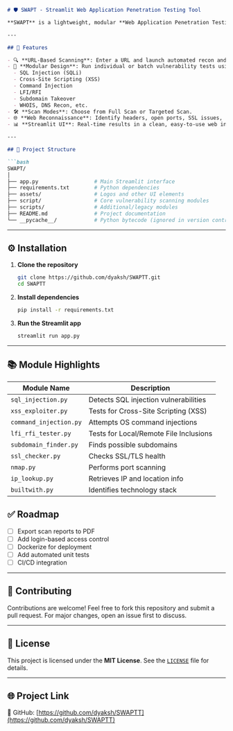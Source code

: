 ````markdown
# 🛡️ SWAPT - Streamlit Web Application Penetration Testing Tool

**SWAPT** is a lightweight, modular **Web Application Penetration Testing** tool built using **Python** and **Streamlit**. It allows users to perform security scans on websites through an interactive interface and modular backend.

---

## 🚀 Features

- 🔍 **URL-Based Scanning**: Enter a URL and launch automated recon and vulnerability testing.
- 🧱 **Modular Design**: Run individual or batch vulnerability tests using:
  - SQL Injection (SQLi)
  - Cross-Site Scripting (XSS)
  - Command Injection
  - LFI/RFI
  - Subdomain Takeover
  - WHOIS, DNS Recon, etc.
- 🛠️ **Scan Modes**: Choose from Full Scan or Targeted Scan.
- 🌐 **Web Reconnaissance**: Identify headers, open ports, SSL issues, technologies used, and more.
- 📊 **Streamlit UI**: Real-time results in a clean, easy-to-use web interface.

---

## 📁 Project Structure

```bash
SWAPT/
│
├── app.py                  # Main Streamlit interface
├── requirements.txt        # Python dependencies
├── assets/                 # Logos and other UI elements
├── script/                 # Core vulnerability scanning modules
├── scripts/                # Additional/legacy modules
├── README.md               # Project documentation
└── __pycache__/            # Python bytecode (ignored in version control)
````

---

## ⚙️ Installation

1. **Clone the repository**

   ```bash
   git clone https://github.com/dyaksh/SWAPTT.git
   cd SWAPTT
   ```

2. **Install dependencies**

   ```bash
   pip install -r requirements.txt
   ```

3. **Run the Streamlit app**

   ```bash
   streamlit run app.py
   ```

---

## 📚 Module Highlights

| Module Name            | Description                            |
| ---------------------- | -------------------------------------- |
| `sql_injection.py`     | Detects SQL injection vulnerabilities  |
| `xss_exploiter.py`     | Tests for Cross-Site Scripting (XSS)   |
| `command_injection.py` | Attempts OS command injections         |
| `lfi_rfi_tester.py`    | Tests for Local/Remote File Inclusions |
| `subdomain_finder.py`  | Finds possible subdomains              |
| `ssl_checker.py`       | Checks SSL/TLS health                  |
| `nmap.py`              | Performs port scanning                 |
| `ip_lookup.py`         | Retrieves IP and location info         |
| `builtwith.py`         | Identifies technology stack            |



## ✅ Roadmap

* [ ] Export scan reports to PDF
* [ ] Add login-based access control
* [ ] Dockerize for deployment
* [ ] Add automated unit tests
* [ ] CI/CD integration

---

## 🤝 Contributing

Contributions are welcome!
Feel free to fork this repository and submit a pull request.
For major changes, open an issue first to discuss.

---

## 📄 License

This project is licensed under the **MIT License**. See the [`LICENSE`](LICENSE) file for details.

---

## 🌐 Project Link

🔗 GitHub: [https://github.com/dyaksh/SWAPTT](https://github.com/dyaksh/SWAPTT)

````
